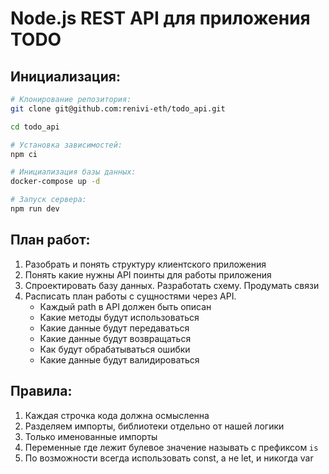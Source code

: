 # Node.js REST API для приложения TODO

## Инициализация:

```bash
# Клонирование репозитория:
git clone git@github.com:renivi-eth/todo_api.git

cd todo_api

# Установка зависимостей:
npm ci

# Инициализация базы данных:
docker-compose up -d

# Запуск сервера:
npm run dev
```

## План работ:

1. Разобрать и понять структуру клиентского приложения
1. Понять какие нужны API поинты для работы приложения
1. Спроектировать базу данных. Разработать схему. Продумать связи
1. Расписать план работы с сущностями через API.
   - Каждый path в API должен быть описан
   - Какие методы будут использоваться
   - Какие данные будут передаваться
   - Какие данные будут возвращаться
   - Как будут обрабатываться ошибки
   - Какие данные будут валидироваться

## Правила:

1. Каждая строчка кода должна осмысленна
1. Разделяем импорты, библиотеки отдельно от нашей логики
1. Только именованные импорты
1. Переменные где лежит булевое значение называть с префиксом `is`
1. По возможности всегда использовать const, а не let, и никогда var
